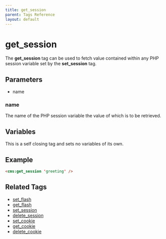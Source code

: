 ```yaml
---
title: get_session
parent: Tags Reference
layout: default
---
```


# get_session

The **get_session** tag can be used to fetch value contained within any PHP session variable set by the **set_session** tag.

## Parameters

* name

### name

The name of the PHP session variable the value of which is to be retrieved.

## Variables

This is a self closing tag and sets no variables of its own.

## Example

```html
<cms:get_session 'greeting' />
```

## Related Tags

* [set_flash](./set_flash.html)
* [get_flash](./get_flash.html)
* [set_session](./set_session.html)
* [delete_session](./delete_session.html)
* [set_cookie](./set_cookie.html)
* [get_cookie](./get_cookie.html)
* [delete_cookie](./delete_cookie.html)
